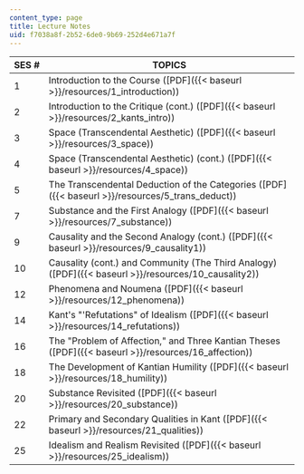 ```yaml
---
content_type: page
title: Lecture Notes
uid: f7038a8f-2b52-6de0-9b69-252d4e671a7f
---
```


| SES # | TOPICS |
| --- | --- |
| 1 | Introduction to the Course ([PDF]({{< baseurl >}}/resources/1_introduction)) |
| 2 | Introduction to the Critique (cont.) ([PDF]({{< baseurl >}}/resources/2_kants_intro)) |
| 3 | Space (Transcendental Aesthetic) ([PDF]({{< baseurl >}}/resources/3_space)) |
| 4 | Space (Transcendental Aesthetic) (cont.) ([PDF]({{< baseurl >}}/resources/4_space)) |
| 5 | The Transcendental Deduction of the Categories ([PDF]({{< baseurl >}}/resources/5_trans_deduct)) |
| 7 | Substance and the First Analogy ([PDF]({{< baseurl >}}/resources/7_substance)) |
| 9 | Causality and the Second Analogy (cont.) ([PDF]({{< baseurl >}}/resources/9_causality1)) |
| 10 | Causality (cont.) and Community (The Third Analogy) ([PDF]({{< baseurl >}}/resources/10_causality2)) |
| 12 | Phenomena and Noumena ([PDF]({{< baseurl >}}/resources/12_phenomena)) |
| 14 | Kant's "'Refutations" of Idealism ([PDF]({{< baseurl >}}/resources/14_refutations)) |
| 16 | The "Problem of Affection," and Three Kantian Theses ([PDF]({{< baseurl >}}/resources/16_affection)) |
| 18 | The Development of Kantian Humility ([PDF]({{< baseurl >}}/resources/18_humility)) |
| 20 | Substance Revisited ([PDF]({{< baseurl >}}/resources/20_substance)) |
| 22 | Primary and Secondary Qualities in Kant ([PDF]({{< baseurl >}}/resources/21_qualities)) |
| 25 | Idealism and Realism Revisited ([PDF]({{< baseurl >}}/resources/25_idealism))